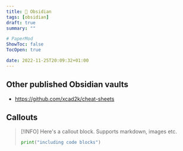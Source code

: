 ```yaml
---
title: 🌂 Obsidian
tags: [obsidian]
draft: true
summary: ""

# PaperMod
ShowToc: false
TocOpen: true

date: 2022-11-25T20:09:32+01:00
---
```


## Other published Obsidian vaults

- https://github.com/xcad2k/cheat-sheets

## Callouts

> [!INFO]
Here's a callout block. Supports markdown, images etc. 
>```python
> print("including code blocks")
> ``` 

